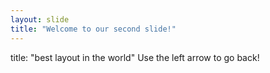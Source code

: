 ```yaml
---
layout: slide
title: "Welcome to our second slide!"
---
```

title: "best layout in the world"
Use the left arrow to go back!
